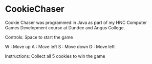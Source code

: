 # CookieChaser

Cookie Chaser was programmed in Java as part of my HNC Computer Games Development course at Dundee and Angus College.

Controls:
Space to start the game

W : Move up
A : Move left
S : Move down
D : Move left

Instructions:
Collect all 5 cookies to win the game

